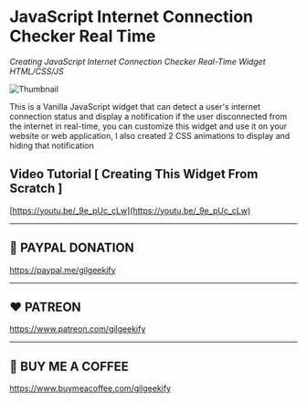# JavaScript Internet Connection Checker Real Time

_Creating JavaScript Internet Connection Checker Real-Time Widget HTML/CSS/JS_

![Thumbnail](https://raw.githubusercontent.com/saeedkohansal/JavaScript-Internet-Connection-Checker-Real-Time/main/JavaScript-Internet-Connection-Checker.png "Thumbnail")

This is a Vanilla JavaScript widget that can detect a user's internet connection status and display a notification if the user disconnected from the internet in real-time, you can customize this widget and use it on your website or web application, I also created 2 CSS animations to display and hiding that notification

## Video Tutorial [ Creating This Widget From Scratch ]
[https://youtu.be/_9e_pUc_cLw](https://youtu.be/_9e_pUc_cLw)

--------------------------------------
💙 PAYPAL DONATION
--------------------------------------
https://paypal.me/gilgeekify

----------------------
❤️ PATREON
----------------------
https://www.patreon.com/gilgeekify

------------------------------------
💛 BUY ME A COFFEE
------------------------------------
https://www.buymeacoffee.com/gilgeekify
